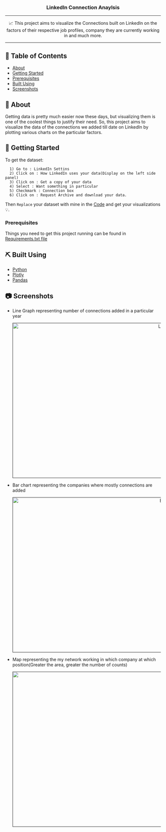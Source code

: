 <h3 align="center">LinkedIn Connection Anaylsis</h3>

---

<p align="center"> 📈 This project aims to visualize the Connections built on LinkedIn on the factors of their respective job profiles, 
                    company they are currently working in and much more.
    <br> 
</p>

---

## 📝 Table of Contents
- [About](#about)
- [Getting Started](#getting_started)
- [Prerequisites](#prerequisites)
- [Built Using](#built_using)
- [Screenshots](#screenshots)

## 🧐 About <a name = "about"></a>
Getting data is pretty much easier now these days, but visualizing them is one of the coolest things to justify their need.
So, this project aims to visualize the data of the connections we added till date on LinkedIn by plotting various charts on the particular
factors.

## 🏁 Getting Started <a name = "getting_started"></a>
To get the dataset:
```
  1) Go to : LinkedIn Settins
  2) Click on : How LinkedIn uses your data(Display on the left side panel)
  3) Click on : Get a copy of your data
  4) Select : Want something in particular
  5) Checkmark : Connection box
  6) Click on : Request Archive and download your data.
```
Then `Replace` your dataset with mine in the [Code](https://github.com/may12day/LinkedIn-Connection-Analysis/blob/master/Linkedin_analysis.ipynb) and get your visualizations 💡.

### Prerequisites <a name= "prerequisites"></a>
Things you need to get this project running can be found in [Requirements.txt file](https://github.com/may12day/LinkedIn-Connection-Analysis/blob/master/requirements.txt)


## ⛏️ Built Using <a name = "built_using"></a>
- [Python](https://www.python.org/)
- [Plotly](https://plotly.com/) 
- [Pandas](https://pandas.pydata.org/)

## 📷 Screenshots <a name = "screenshots"></a>

- Line Graph representing number of connections added in a particular year

  <p align="center">
    <a href="" rel="noopener">
  <img width=1000 height=500 src="https://user-images.githubusercontent.com/26703868/82764307-61370700-9e2b-11ea-8414-e4f7fe65ed56.gif" alt="Line Graph"></a>
  </p>

- Bar chart representing the companies where mostly connections are added 
  <p align="center">
    <a href="" rel="noopener">
  <img width=1000 height=500 src="https://user-images.githubusercontent.com/26703868/82764413-1ec1fa00-9e2c-11ea-8018-8533582b7454.gif" alt="Bar Chart"></a>
  </p>

- Map representing the my network working in which company at which position(Greater the area, greater the number of counts)
  <p align="center">
    <a href="" rel="noopener">
  <img width=1000 height=500 src="https://user-images.githubusercontent.com/26703868/82764468-782a2900-9e2c-11ea-93ff-18ae8aab50ff.gif" alt="Map"></a>
  </p>
